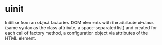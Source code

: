 uinit
=====

Initilise from an object factories, DOM elements with the attribute ui-class (same syntax as the class attribute, a space-separated list) and created for each call of factory method, a configuration object via attributes of the HTML element.
